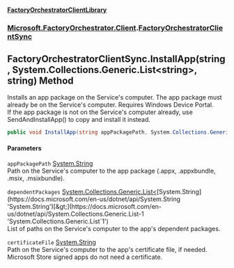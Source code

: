 #### [FactoryOrchestratorClientLibrary](./FactoryOrchestratorClientLibrary.md 'FactoryOrchestratorClientLibrary')
### [Microsoft.FactoryOrchestrator.Client](./Microsoft-FactoryOrchestrator-Client.md 'Microsoft.FactoryOrchestrator.Client').[FactoryOrchestratorClientSync](./Microsoft-FactoryOrchestrator-Client-FactoryOrchestratorClientSync.md 'Microsoft.FactoryOrchestrator.Client.FactoryOrchestratorClientSync')
## FactoryOrchestratorClientSync.InstallApp(string, System.Collections.Generic.List&lt;string&gt;, string) Method
Installs an app package on the Service's computer. The app package must already be on the Service's computer. Requires Windows Device Portal.  
If the app package is not on the Service's computer already, use SendAndInstallApp() to copy and install it instead.  
```csharp
public void InstallApp(string appPackagePath, System.Collections.Generic.List<string> dependentPackages=null, string certificateFile=null);
```
#### Parameters
<a name='Microsoft-FactoryOrchestrator-Client-FactoryOrchestratorClientSync-InstallApp(string_System-Collections-Generic-List-string-_string)-appPackagePath'></a>
`appPackagePath` [System.String](https://docs.microsoft.com/en-us/dotnet/api/System.String 'System.String')  
Path on the Service's computer to the app package (.appx, .appxbundle, .msix, .msixbundle).  
  
<a name='Microsoft-FactoryOrchestrator-Client-FactoryOrchestratorClientSync-InstallApp(string_System-Collections-Generic-List-string-_string)-dependentPackages'></a>
`dependentPackages` [System.Collections.Generic.List&lt;](https://docs.microsoft.com/en-us/dotnet/api/System.Collections.Generic.List-1 'System.Collections.Generic.List`1')[System.String](https://docs.microsoft.com/en-us/dotnet/api/System.String 'System.String')[&gt;](https://docs.microsoft.com/en-us/dotnet/api/System.Collections.Generic.List-1 'System.Collections.Generic.List`1')  
List of paths on the Service's computer to the app's dependent packages.  
  
<a name='Microsoft-FactoryOrchestrator-Client-FactoryOrchestratorClientSync-InstallApp(string_System-Collections-Generic-List-string-_string)-certificateFile'></a>
`certificateFile` [System.String](https://docs.microsoft.com/en-us/dotnet/api/System.String 'System.String')  
Path on the Service's computer to the app's certificate file, if needed. Microsoft Store signed apps do not need a certificate.  
  
